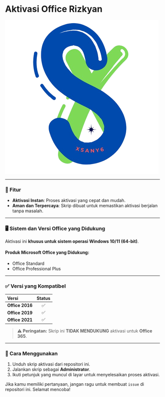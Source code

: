 # Aktivasi Office Rizkyan

![Office Activation](https://raw.githubusercontent.com/Xsany6/Xsany6.github.io/main/_488bf90c-b1a3-46a8-9da7-cfbd6e91c783.png)

---
### 📌 Fitur

* **Aktivasi Instan**: Proses aktivasi yang cepat dan mudah.
* **Aman dan Terpercaya**: Skrip dibuat untuk memastikan aktivasi berjalan tanpa masalah.

---
### 🖥️ Sistem dan Versi Office yang Didukung

Aktivasi ini **khusus untuk sistem operasi Windows 10/11 (64-bit)**.

#### **Produk Microsoft Office yang Didukung:**
* Office Standard
* Office Professional Plus

---
### ✅ Versi yang Kompatibel

| Versi | Status |
| :--- | :---: |
| **Office 2016** | ✅ |
| **Office 2019** | ✅ |
| **Office 2021** | ✅ |

> **⚠️ Peringatan:** Skrip ini **TIDAK MENDUKUNG** aktivasi untuk **Office 365**.

---
### 🚀 Cara Menggunakan

1.  Unduh skrip aktivasi dari repositori ini.
2.  Jalankan skrip sebagai **Administrator**.
3.  Ikuti petunjuk yang muncul di layar untuk menyelesaikan proses aktivasi.

Jika kamu memiliki pertanyaan, jangan ragu untuk membuat `issue` di repositori ini. Selamat mencoba!
